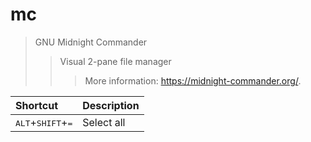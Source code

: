 # mc

> GNU Midnight Commander
>> Visual 2-pane file manager
>>> More information: <https://midnight-commander.org/>.

|Shortcut|Description|
|:--|:--|
|<kbd>ALT</kbd>+<kbd>SHIFT</kbd>+<kbd>=</kbd>|Select all|
